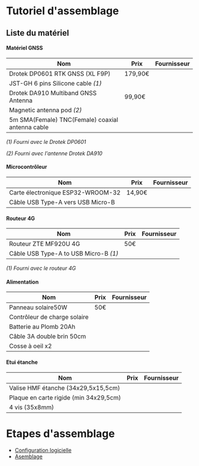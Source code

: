 Tutoriel d'assemblage
=====================
## Liste du matériel
#### Matériel GNSS

|**Nom**|**Prix**|**Fournisseur**|
|------------------|---------|------------|
|Drotek DP0601 RTK GNSS (XL F9P)|179,90€|
|JST-GH 6 pins Silicone cable *(1)*||
|Drotek DA910 Multiband GNSS Antenna|99,90€|
|Magnetic antenna pod *(2)*||
|5m SMA(Female) TNC(Female) coaxial antenna cable||

*(1) Fourni avec le Drotek DP0601*

*(2) Fourni avec l'antenne Drotek DA910*

#### Microcontrôleur
|**Nom**|**Prix**|**Fournisseur**|
|------------------|---------|------------|
|Carte électronique ESP32-WROOM-32|14,90€|
|Câble USB Type-A vers USB Micro-B||

#### Routeur 4G
|**Nom**|**Prix**|**Fournisseur**|
|------------------|---------|------------|
|Routeur ZTE MF920U 4G|50€|
|Câble USB Type-A to USB Micro-B *(1)*||

*(1) Fourni avec le routeur 4G*

#### Alimentation
|**Nom**|**Prix**|**Fournisseur**|
|------------------|---------|------------|
|Panneau solaire50W|50€|
|Contrôleur de charge solaire||
|Batterie au Plomb 20Ah||
|Câble 3A double brin 50cm||
|Cosse à oeil x2||

#### Etui étanche
|**Nom**|**Prix**|**Fournisseur**|
|------------------|---------|------------|
|Valise HMF étanche (34x29,5x15,5cm)||
|Plaque en carte rigide (min 34x29,5cm)||
|4 vis (35x8mm)||


# Etapes d'assemblage

- [Configuration logicielle](software_config.md)
- [Asemblage]()
